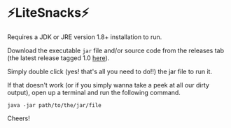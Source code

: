 # ⚡LiteSnacks⚡

Requires a JDK or JRE version 1.8+ installation to run.

Download the executable `jar` file and/or source code from the releases tab (the latest release tagged 1.0 [here](https://github.sydney.edu.au/SOFT2412-2020S2/Assignment2_r12group3/releases/latest)).

Simply double click (yes! that's all you need to do!!) the jar file to run it.

If that doesn't work (or if you simply wanna take a peek at all our dirty output), open up a terminal and run the following command.
```
java -jar path/to/the/jar/file
```
Cheers!
